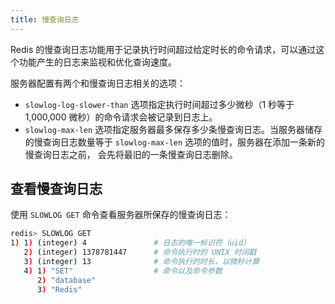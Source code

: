 ```yaml
---
title: 慢查询日志
---
```


Redis 的慢查询日志功能用于记录执行时间超过给定时长的命令请求，可以通过这个功能产生的日志来监视和优化查询速度。

服务器配置有两个和慢查询日志相关的选项：

- `slowlog-log-slower-than` 选项指定执行时间超过多少微秒（1 秒等于 1,000,000 微秒）的命令请求会被记录到日志上。
- `slowlog-max-len` 选项指定服务器最多保存多少条慢查询日志。当服务器储存的慢查询日志数量等于 `slowlog-max-len` 选项的值时，服务器在添加一条新的慢查询日志之前， 会先将最旧的一条慢查询日志删除。

## 查看慢查询日志

使用 `SLOWLOG GET` 命令查看服务器所保存的慢查询日志：

```sh
redis> SLOWLOG GET
1) 1) (integer) 4               # 日志的唯一标识符（uid）
   2) (integer) 1378781447      # 命令执行时的 UNIX 时间戳
   3) (integer) 13              # 命令执行的时长，以微秒计算
   4) 1) "SET"                  # 命令以及命令参数
      2) "database"
      3) "Redis"
```
